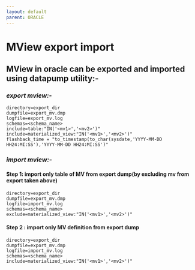 ```yaml
---
layout: default
parent: ORACLE
---
```

# MView export import

## MView in oracle can be exported and imported using datapump utility:-

### *export mview:-*

```shell
directory=export_dir
dumpfile=export_mv.dmp
logfile=export_mv.log
schemas=<schema_name>
include=table:"IN('<mv1>','<mv2>')"
include=materialized_view:"IN('<mv1>','<mv2>')"
flashback_time = "to_timestamp(to_char(sysdate,'YYYY-MM-DD HH24:MI:SS'),'YYYY-MM-DD HH24:MI:SS')"
```

### *import mview:-*

#### **Step 1: import only table of MV from export dump(by excluding mv from export taken above)**

```shell
directory=export_dir
dumpfile=export_mv.dmp
logfile=import_mv.log
schemas=<schema_name>
exclude=materialized_view:"IN('<mv1>','<mv2>')"
```

#### **Step 2 : import only MV definition from export dump**

```shell
directory=export_dir
dumpfile=export_mv.dmp
logfile=import_mv.log
schemas=<schema_name>
include=materialized_view:"IN('<mv1>','<mv2>')"
```
